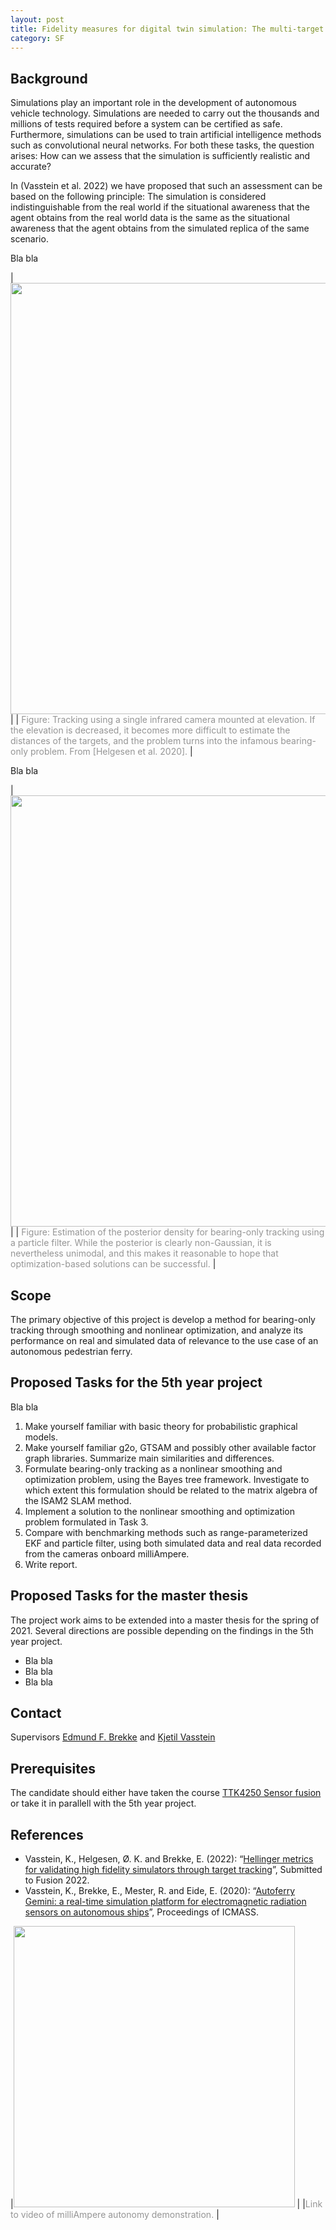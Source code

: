 ```yaml
---
layout: post
title: Fidelity measures for digital twin simulation: The multi-target Hellinger distance and beyond
category: SF
---
```

## Background
Simulations play an important role in the development of autonomous vehicle technology. Simulations are needed to carry out the thousands and millions of tests required before a system can be certified as safe. Furthermore, simulations can be used to train artificial intelligence methods such as convolutional neural networks. For both these tasks, the question arises: How can we assess that the simulation is sufficiently realistic and accurate?

In (Vasstein et al. 2022) we have proposed that such an assessment can be based on the following principle: The simulation is considered indistinguishable from the real world if the situational awareness that the agent obtains from the real world data is the same as the situational awareness that the agent obtains from the simulated replica of the same scenario. 


Bla bla

|<img src="{{site.url}}/assets/irtracking.png" width="690"> | 
| <span style="color:#959595">Figure: Tracking using a single infrared camera mounted at elevation. If the elevation is decreased, it becomes more difficult to estimate the distances of the targets, and the problem turns into the infamous bearing-only problem. From [Helgesen et al. 2020].</span> | 

Bla bla

|<img src="{{site.url}}/assets/bofig2.png" width="690"> | 
| <span style="color:#959595">Figure: Estimation of the posterior density for bearing-only tracking using a particle filter. While the posterior is clearly non-Gaussian, it is nevertheless unimodal, and this makes it reasonable to hope that optimization-based solutions can be successful. </span> | 





## Scope
The primary objective of this project is develop a method for bearing-only tracking through smoothing and nonlinear optimization, and analyze its performance on real and simulated data of relevance to the use case of an autonomous pedestrian ferry. 



## Proposed Tasks for the 5th year project

Bla bla

1. Make yourself familiar with basic theory for probabilistic graphical models.  
2. Make yourself familiar g2o, GTSAM and possibly other available factor graph libraries. Summarize main similarities and differences. 
3. Formulate bearing-only tracking as a nonlinear smoothing and optimization problem, using the Bayes tree framework. Investigate to which extent this formulation should be related to the matrix algebra of the ISAM2 SLAM method. 
4. Implement a solution to the nonlinear smoothing and optimization problem formulated in Task 3.
5. Compare with benchmarking methods such as range-parameterized EKF and particle filter, using both simulated data and real data recorded from the cameras onboard milliAmpere.
6. Write report.

## Proposed Tasks for the master thesis

The project work aims to be extended into a master thesis for the spring of 2021. Several directions are possible depending on the findings in the 5th year project.  

* Bla bla
* Bla bla
* Bla bla

## Contact
Supervisors [Edmund F. Brekke](http://www.ntnu.no/ansatte/edmundfo) and 
[Kjetil Vasstein](https://www.ntnu.no/ansatte/kjetv)

## Prerequisites

The candidate should either have taken the course  [TTK4250 Sensor fusion] or take it in parallell with the 5th year project. 
## References

* Vasstein, K., Helgesen, Ø. K. and Brekke, E. (2022): “[Hellinger metrics for validating high fidelity simulators through target tracking](https://folk.ntnu.no/edmundfo/fusion2022preprints/VassteinHellinger.pdf)”, Submitted to Fusion 2022. 
* Vasstein, K., Brekke, E., Mester, R. and Eide, E. (2020): “[Autoferry Gemini: a real-time simulation platform for electromagnetic radiation sensors on autonomous ships](https://iopscience.iop.org/article/10.1088/1757-899X/929/1/012032)”, Proceedings of ICMASS. 


|[<img src="https://img.youtube.com/vi/Ry3-yxVaDuE/0.jpg" width="450">](https://www.youtube.com/watch?v=Ry3-yxVaDuE) |
|<span style="color:#959595">Link to video of milliAmpere autonomy demonstration. </span> |

[TTK4250 Sensor fusion]: http://folk.ntnu.no/edmundfo/msc2019-2020/sf13chapters.pdf
[(Vasstein et al. 2022)]: https://folk.ntnu.no/edmundfo/fusion2022preprints/VassteinHellinger.pdf